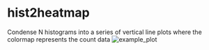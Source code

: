 # hist2heatmap
Condense N histograms into a series of vertical line plots where the colormap represents the count data
![example_plot](https://user-images.githubusercontent.com/121640997/225477167-8bb2cd44-b33a-45b0-8483-86ed1a23c77a.png)
